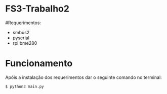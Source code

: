 # FS3-Trabalho2

#Requerimentos:
* smbus2
* pyserial
* rpi.bme280

# Funcionamento 
Apóis a instalação dos requerimentos dar o seguinte comando no terminal:
```
$ python3 main.py
```
